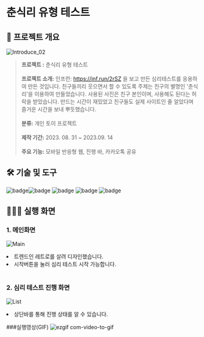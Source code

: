 # 춘식리 유형 테스트

## 📝 프로젝트 개요
![Introduce_02](https://github.com/bolisnsk/choonsik-test/assets/50792699/4807a25c-02a3-4b73-aeb3-49a9b17c64d6)
> **프로젝트 :** 춘식리 유형 테스트 <br/><br/>
**프로젝트 소개:** 인프런: https://inf.run/2rSZ 을 보고 만든 심리테스트를 응용하여 만든 것입니다. 
친구들끼리 웃으면서 할 수 있도록 주제는 친구의 별명인 '춘식리'을 이용하여 만들었습니다.
사용된 사진은 친구 본인이며, 사용해도 된다는 허락을 받았습니다.
만드는 시간이 재밌었고 친구들도 실제 사이트인 줄 알았다며 즐거운 시간을 보내 뿌듯했습니다.<br/><br/>
**분류:** 개인 토이 프로젝트  <br/><br/>
**제작 기간:**  2023. 08. 31 ~ 2023.09. 14<br/><br/>
**주요 기능:** 모바일 반응형 웹, 진행 바, 카카오톡 공유<br/>

## 🛠 기술 및 도구
![badge](https://img.shields.io/badge/HTML-1572B6?style=for-the-badge&logo=html&logoColor=white)![badge](https://img.shields.io/badge/CSS3-1572B6?style=for-the-badge&logo=css3&logoColor=white) ![badge](https://img.shields.io/badge/JavaScript-1572B6?style=for-the-badge&logo=javascript&logoColor=white) ![badge](https://img.shields.io/badge/Adobe%20Photoshop-31A8FF?style=for-the-badge&logo=Adobe%20Photoshop&logoColor=black) ![badge](https://img.shields.io/badge/GitHub-100000?style=for-the-badge&logo=github&logoColor=white) 
<br/>
## 👨🏻‍💻 실행 화면
### 1. 메인화면
![Main](https://github.com/bolisnsk/choonsik-test/assets/50792699/4807a25c-02a3-4b73-aeb3-49a9b17c64d6)
<li> 트렌드인 레트로를 살려 디자인했습니다. </li>
<li> 시작버튼을 눌러 심리 테스트 시작 가능합니다. </li> <br/>

### 2. 심리 테스트 진행 화면
![List](https://github.com/bolisnsk/choonsik-test/assets/50792699/e7bd021f-a847-4090-a8f3-9f0b9ef9659b)
<li> 상단바를 통해 진행 상태를 알 수 있습니다. </li>

###실행영상(GIF)
![ezgif com-video-to-gif](https://github.com/bolisnsk/choonsik-test/assets/50792699/b558440a-94f0-4766-b6ff-662c4a9be6bb)

